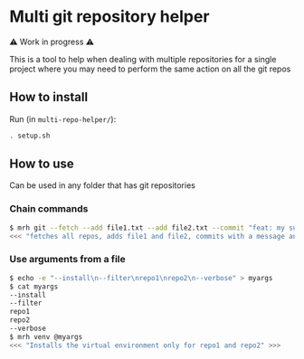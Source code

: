 # Multi git repository helper

:warning: Work in progress :warning:

This is a tool to help when dealing with multiple repositories for a single project where you may need to perform the same action on all the git repos

## How to install

Run (in `multi-repo-helper/`):

```bash
. setup.sh
```

## How to use

Can be used in any folder that has git repositories

### Chain commands

```bash
$ mrh git --fetch --add file1.txt --add file2.txt --commit "feat: my super feature" --push
<<< "fetches all repos, adds file1 and file2, commits with a message and finaly pushes to remote" >>>
```

### Use arguments from a file

```bash
$ echo -e "--install\n--filter\nrepo1\nrepo2\n--verbose" > myargs
$ cat myargs 
--install
--filter
repo1
repo2
--verbose
$ mrh venv @myargs
<<< "Installs the virtual environment only for repo1 and repo2" >>>
```
